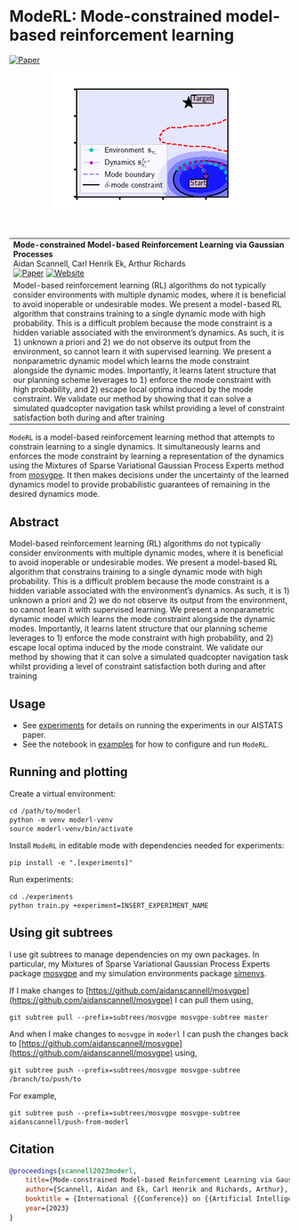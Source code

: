 # ModeRL: Mode-constrained model-based reinforcement learning
<a href="https://www.aidanscannell.com/publication/mode-constrained-mbrl/paper.pdf"><img alt="Paper" src="https://img.shields.io/badge/-Code-gray"></a>

<p align="center">
    <img src="https://github.com/aidanscannell/moderl/blob/master/experiments/gifs/initial-submission/moderl-exploration.gif" alt="ModeRL">
</p>



<table>
    <tr>
        <td>
            <strong>Mode-constrained Model-based Reinforcement Learning via Gaussian Processes</strong><br>
            Aidan Scannell, Carl Henrik Ek, Arthur Richards <br>
            <a href="https://www.aidanscannell.com/publication/mode-constrained-mbrl/paper.pdf"><img alt="Paper" src="https://img.shields.io/badge/-Paper-gray"></a>
            <a href="https://www.aidanscannell.com/publication/mode-constrained-mbrl/"><img alt="Website" src="https://img.shields.io/badge/-Code-gray" ></a></br>
        </td></br>
    </tr>
    <tr>
        <td>
        Model-based reinforcement learning (RL) algorithms do not typically consider environments with multiple dynamic modes, where it is beneficial to avoid inoperable or undesirable modes. We present a model-based RL algorithm that constrains training to a single dynamic mode with high probability. This is a difficult problem because the mode constraint is a hidden variable associated with the environment’s dynamics. As such, it is 1) unknown a priori and 2) we do not observe its output from the environment, so cannot learn it with supervised learning. We present a nonparametric dynamic model which learns the mode constraint alongside the dynamic modes. Importantly, it learns latent structure that our planning scheme leverages to 1) enforce the mode constraint with high probability, and 2) escape local optima induced by the mode constraint. We validate our method by showing that it can solve a simulated quadcopter navigation task whilst providing a level of constraint satisfaction both during and after training
        </td>
    </tr>
</table>



<!-- <p align="center"> -->
<!--     <embed src="https://github.com/aidanscannell/moderl/blob/master/experiments/figures/initial_submission/joint_gating_four_iterations_in_row.pdf" alt="ModeRL" /> -->
<!--     <\!-- <embed src="./experiments/figures/initial_submission/joint_gating_four_iterations_in_row.pdf" width="800px" height="2100px" alt="ModeRL" /> -\-> -->
<!-- </p> -->
<!-- <\!-- <img align="middle" src="./experiments/figures/initial_submission/moderl_four_iterations_in_row.pdf" width="666" /> -\-> -->
<!-- <p align="center"> -->
<!-- <img align="middle" src="./experiments/figures/initial_submission/joint_gating_four_iterations_in_row.pdf" width="666" /> -->
<!-- </p> -->

`ModeRL` is a model-based reinforcement learning method that attempts to constrain learning to a single dynamics.
It simultaneously learns and enforces the mode constraint by
learning a representation of the dynamics using the Mixtures of Sparse Variational Gaussian Process Experts
method from [mosvgpe](https://github.com/aidanscannell/mosvgpe).
It then makes decisions under the uncertainty of the learned dynamics model to provide probabilistic guarantees
of remaining in the desired dynamics mode.

## Abstract
Model-based reinforcement learning (RL) algorithms do not typically consider environments with multiple dynamic modes, where it is beneficial to avoid inoperable or undesirable modes. We present a model-based RL algorithm that constrains training to a single dynamic mode with high probability. This is a difficult problem because the mode constraint is a hidden variable associated with the environment’s dynamics. As such, it is 1) unknown a priori and 2) we do not observe its output from the environment, so cannot learn it with supervised learning. We present a nonparametric dynamic model which learns the mode constraint alongside the dynamic modes. Importantly, it learns latent structure that our planning scheme leverages to 1) enforce the mode constraint with high probability, and 2) escape local optima induced by the mode constraint. We validate our method by showing that it can solve a simulated quadcopter navigation task whilst providing a level of constraint satisfaction both during and after training

## Usage
- See [experiments](./experiments) for details on running the experiments in our AISTATS paper.
- See the notebook in [examples](./examples) for how to configure and run `ModeRL`.


## Running and plotting
Create a virtual environment:
```
cd /path/to/moderl
python -m venv moderl-venv
source moderl-venv/bin/activate
```
Install `ModeRL` in editable mode with dependencies needed for experiments:
```
pip install -e ".[experiments]"
```
Run experiments:
``` shell
cd ./experiments
python train.py +experiment=INSERT_EXPERIMENT_NAME
```

## Using git subtrees
I use git subtrees to manage dependencies on my own packages. In particular, my Mixtures of Sparse Variational Gaussian
Process Experts package [mosvgpe](https://github.com/aidanscannell/mosvgpe) and my simulation environments
package [simenvs](https://github.com/aidanscannell/simenvs).

If I make changes to [https://github.com/aidanscannell/mosvgpe](https://github.com/aidanscannell/mosvgpe) I can pull them using,
```
git subtree pull --prefix=subtrees/mosvgpe mosvgpe-subtree master
```
And when I make changes to `mosvgpe` in `moderl` I can push the changes back
to [https://github.com/aidanscannell/mosvgpe](https://github.com/aidanscannell/mosvgpe) using,
```
git subtree push --prefix=subtrees/mosvgpe mosvgpe-subtree /branch/to/push/to
```
For example,
```
git subtree push --prefix=subtrees/mosvgpe mosvgpe-subtree aidanscannell/push-from-moderl
```

## Citation
```bibtex
@proceedings{scannell2023moderl,
    title={Mode-constrained Model-based Reinforcement Learning via Gaussian Processes},
    author={Scannell, Aidan and Ek, Carl Henrik and Richards, Arthur},
    booktitle = {International {{Conference}} on {{Artificial Intelligence}} and {{Statistics}}},
    year={2023}
}
```

